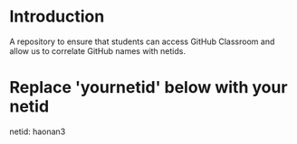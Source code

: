 # Introduction
A repository to ensure that students can access GitHub Classroom and allow us to correlate GitHub names with netids.

# Replace 'yournetid' below with your netid
netid: haonan3

